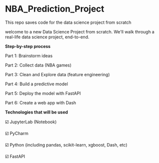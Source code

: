 # NBA_Prediction_Project
This repo saves code for the data science project from scratch

welcome to a new Data Science Project from scratch. We'll walk through a real-life data science project, end-to-end. 

**Step-by-step process**

Part 1: Brainstorm ideas 

Part 2: Collect data (NBA games) 

Part 3: Clean and Explore data (feature engineering) 

Part 4: Build a predictive model 

Part 5: Deploy the model with FastAPI

Part 6: Create a web app with Dash

**Technologies that will be used**

☑️ JupyterLab (Notebook)

☑️ PyCharm

☑️ Python (including pandas, scikit-learn, xgboost, Dash, etc)

☑️ FastAPI
